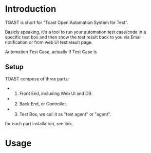 Introduction
============

TOAST is short for "Toast Open Automation System for Test". 

Basicly speaking, it's a tool to run your automation test case/code in a specific test box and then show the test result back to you via Email notification or from web UI test result page.

Automation Test Case, actually if Test Case is  

## Setup 

TOAST compose of three parts:
* 1. Front End, including Web UI and DB.
* 2. Back End, or Controller.
* 3. Test Box, we call it as "test agent" or "agent".

for each part installation, see link.


Usage
===============
